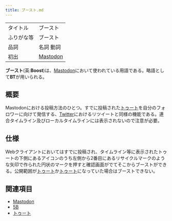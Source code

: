 ```yaml
---
title: ブースト.md
---
```

<div>

|            |                                  |
|------------|----------------------------------|
| タイトル   | ブースト                         |
| ふりがな等 | ブースト                         |
| 品詞       | 名詞 動詞                        |
| 初出       | [Mastodon](/Mastodon "Mastodon") |

  
**ブースト**(英:**Boost**)は、[Mastodon](/Mastodon "Mastodon")において使われている用語である。略語として**BT**が用いられる。

## 概要

Mastodonにおける投稿方法のひとつ。すでに投稿された[トゥート](/%E3%83%88%E3%82%A5%E3%83%BC%E3%83%88 "トゥート")を自分のフォロワーに向けて発信する、[Twitter](/Twitter "Twitter")におけるリツイートと同様の機能である。連合タイムライン及びローカルタイムラインには表示されないので注意が必要。

## 仕様

Webクライアントにおいてはすでに投稿され、タイムライン等に表示されたトゥートの下側にあるアイコンのうち左側から2番目にあるリサイクルマークのような矢印で作られた円状のマークを押すと確認画面がでてそこからブーストができる。公開範囲が[トゥート](/%E9%9D%9E%E5%85%AC%E9%96%8B "非公開")か[トゥート](/%E3%83%80%E3%82%A4%E3%83%AC%E3%82%AF%E3%83%88 "ダイレクト")になっていた場合はブーストできない。

## 関連項目

-   [Mastodon](/Mastodon "Mastodon")
-   [5B](/5B "5B")
-   [トゥート](/%E3%83%88%E3%82%A5%E3%83%BC%E3%83%88 "トゥート")

</div>
